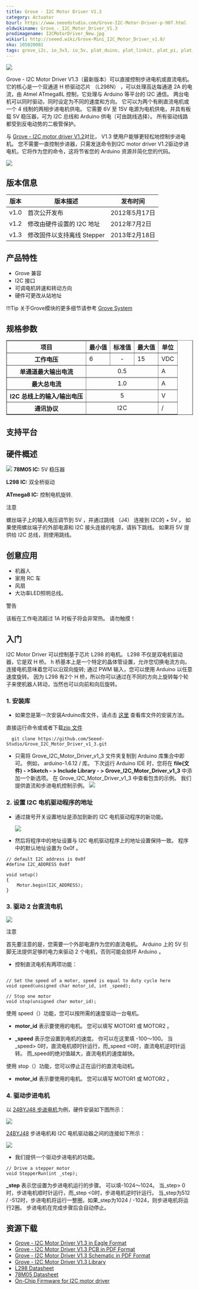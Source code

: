 ```yaml
---
title: Grove - I2C Motor Driver V1.3
category: Actuator
bzurl: https://www.seeedstudio.com/Grove-I2C-Motor-Driver-p-907.html
oldwikiname: Grove_-_I2C_Motor_Driver_V1.3
prodimagename: I2CMotorDriver_New.jpg
wikiurl: http://seeed.wiki/Grove-Mini_I2C_Motor_Driver_v1.0/
sku: 105020001
tags: grove_i2c, io_3v3, io_5v, plat_duino, plat_linkit, plat_pi, plat_wio
---
```


![](https://raw.githubusercontent.com/SeeedDocument/Grove-I2C_Motor_Driver_V1.3/master/img/I2CMotorDriver_New.jpg)

Grove - I2C Motor Driver V1.3（最新版本）可以直接控制步进电机或直流电机。 它的核心是一个双通道 H 桥驱动芯片 （L298N） ，可以处理高达每通道 2A 的电流，由 Atmel ATmega8L 控制，它处理与 Arduino 等平台的 I2C 通信。 两台电机可以同时驱动，同时设定为不同的速度和方向。 它可以为两个有刷直流电机或一个 4 线制的两相步进电机供电。 它需要 6V 至 15V 电源为电机供电，并具有板载 5V 稳压器，可为 I2C 总线和 Arduino 供电（可由跳线选择）。 所有驱动线路都受到反电动势的二极管保护。

与 [Grove - I2C motor driver V1.2](http://wiki.seeed.cc/Grove-I2C_Motor_Driver_V1.2/)对比， V1.3 使用户能够更轻松地控制步进电机。 您不需要一直控制步进器，只需发送命令到I2C motor driver V1.2驱动步进电机，它将作为您的命令，这将节省您的 Arduino 资源并简化您的代码。

[![](https://github.com/SeeedDocument/wiki_chinese/raw/master/docs/images/click_to_buy.PNG)](https://item.taobao.com/item.htm?spm=a1z10.3-c.w4002-11172317909.10.5335d5b70kEV47&id=45476447918)

版本信息
---------------

| 版本| 版本描述                                | 发布时间      |
|----------|-------------------------------------------------|----------------|
| v1.0     |  首次公开发布                          | 2012年5月17日 |
| v1.2     | 修改由硬件设置的 I2C 地址          | 2012年7月2日|
| v1.3     | 修改固件以支持离线 Stepper | 2013年2月18日 |


产品特性
--------

-   Grove 兼容
-   I2C 接口
-   可调电机转速和转动方向
-   硬件可更改从站地址

!!!Tip
    关于Grove模块的更多细节请参考 [Grove System](http://seeed.wiki/Grove_System/)

  规格参数
--------------

<table border="1" cellspacing="0" width="80%">
<tr>
<th scope="col">
项目
</th>
<th scope="col">
最小值
</th>
<th scope="col">
标准值
</th>
<th scope="col">
最大值
</th>
<th scope="col">
单位
</th>
</tr>
<tr>
<th scope="row">
工作电压
</th>
<td>
6
</td>
<td align="center" >
-
</td>
<td>
15
</td>
<td>
VDC
</td>
</tr>
<tr>
<th scope="row">
单通道最大输出电流
</th>
<td colspan="3" align="center">
0.5
</td>
<td>
A
</td>
</tr>
<tr>
<th scope="row">
最大总电流
</th>
<td colspan="3" align="center" >
1.0
</td>
<td>
A
</td>
</tr>
<tr>
<th scope="row">
I2C 总线上的输入/输出电压
</th>
<td colspan="3" align="center" >
5
</td>
<td>
V
</td>
</tr>
<tr>
<th scope="row">
通讯协议
</th>
<td colspan="3" align="center" >
I2C
</td>
<td>
/
</td>
</tr>
</table>

支持平台
-------------------

硬件概述
------------------

![](https://raw.githubusercontent.com/SeeedDocument/Grove-I2C_Motor_Driver_V1.3/master/img/I2CMotorDriver-1.jpg)
**78M05 IC:**  5V 稳压器

**L298 IC:** 双全桥驱动

**ATmega8 IC:** 控制电机旋转.

<div class="admonition note">
<p class="admonition-title">注意</p>
螺丝端子上的输入电压调节到 5V ，并通过跳线 （J4） 连接到 I2C的  + 5V 。 如果使用螺丝端子的外部电源和 I2C 接头连接的电源，请拆下跳线。 如果将 5V 提供给 I2C 总线，则使用跳线。
</div>

创意应用
-----------------

-   机器人
-   家用 RC 车
-   风扇
-   大功率LED照明总线。
<div class="admonition danger">

<p class="admonition-title">警告</p>
该板在工作电流超过 1A 时板子将会非常热。 请勿触摸！
</div>


入门
-----

I2C Motor Driver 可以控制基于芯片 L298 的电机。 L298 不仅是双电机驱动器，它是双 H 桥。  h 桥基本上是一个特定的晶体管设置，允许您切换电流方向。 连接电机意味着您可以沿双向旋转; 通过 PWM 输入，您可以使用 Arduino 以任意速度旋转。 因为 L298 有2个 H 桥，所以你可以通过在不同的方向上旋转每个轮子来使机器人转动，当然也可以向前和向后旋转。

###  1. 安装库
- 如果您是第一次安装Arduino库文件，请点击 [这里](http://seeed.wiki/How_to_install_Arduino_Library/) 查看库文件的安装方法。

直接运行命令或或者下载[zip 文件](https://github.com/Seeed-Studio/Grove_I2C_Motor_Driver_v1_3/archive/master.zip)

```
  git clone https://github.com/Seeed-Studio/Grove_I2C_Motor_Driver_v1_3.git

```



- 只需将 Grove_I2C_Motor_Driver_v1_3 文件夹复制到 Arduino 库集合中即可。 例如， arduino-1.6.12 / 库。 下次运行 Arduino IDE 时，您将在 **file(文件) - >Sketch - > Include Library - > Grove_I2C_Motor_Driver_v1_3**  中添加一个新选项。 在 Grove_I2C_Motor_Driver_v1_3 中查看包含的示例。 我们提供直流和步进电机控制示例。
![](https://github.com/SeeedDocument/Grove-I2C_Motor_Driver_V1.3/raw/master/img/library%20example.jpg)

### 2. 设置 I2C 电机驱动程序的地址

- 通过拨号开关设置地址是添加到新的 I2C 电机驱动程序的新功能。

    ![](https://raw.githubusercontent.com/SeeedDocument/Grove-I2C_Motor_Driver_V1.3/master/img/I2CMotorDriver-9.jpg)

- 然后将程序中的地址设置与 I2C 电机驱动程序上的地址设置保持一致。 程序中的默认地址设置为 0x0f 。

```
// default I2C address is 0x0f
#define I2C_ADDRESS 0x0f

void setup()
{
    Motor.begin(I2C_ADDRESS);
}
```

### 3. 驱动 2 台直流电机


![](https://raw.githubusercontent.com/SeeedDocument/Grove-I2C_Motor_Driver_V1.3/master/img/I2CMotorDriver-4.jpg)

<div class="admonition note">
<p class="admonition-title">注意</p>
首先要注意的是，您需要一个外部电源作为您的直流电机。  Arduino 上的 5V 引脚无法提供足够的电力来驱动 2 个电机，否则可能会损坏 Arduino 。
</div>

- 控制直流电机有两项功能：

```

// Set the speed of a motor, speed is equal to duty cycle here
void speed(unsigned char motor_id, int _speed);

// Stop one motor
void stop(unsigned char motor_id);

```

使用 speed（）功能，您可以按所需的速度驱动一台电机。

- **motor_id**  表示要使用的电机。 您可以填写 MOTOR1 或 MOTOR2 。


- **_speed**  表示您设置到电机的速度。 你可以在这里填 -100〜100。 当_speed> 0时，直流电机顺时针运行，而_speed <0时，直流电机逆时针运转。 而_speed的绝对值越大，直流电机的速度越快。

使用 stop（）功能，您可以停止正在运行的直流电动机。

- **motor_id** 表示要使用的电机。 您可以填写 MOTOR1 或 MOTOR2 。


### 4. 驱动步进电机

以 [24BYJ48 步进电机](http://www.seeedstudio.com/depot/high-quality-stepper-motor-12v-p-335.html?cPath=170_171)为例，硬件安装如下图所示：

![](https://raw.githubusercontent.com/SeeedDocument/Grove-I2C_Motor_Driver_V1.3/master/img/I2C_Motor_Driver_control_a_Stepper_Motor.jpg)

[24BYJ48](http://www.seeedstudio.com/depot/high-quality-stepper-motor-12v-p-335.html?cPath=170_171) 步进电机和 I2C 电机驱动器之间的连接如下所示：

![](https://raw.githubusercontent.com/SeeedDocument/Grove-I2C_Motor_Driver_V1.3/master/img/I2C_Motor_Driver_Connector.jpg)


- 我们提供一个驱动步进电机的功能。

```
// Drive a stepper motor
void StepperRun(int _step);
```

**_step**  表示您设置为步进电机运行的步骤。 可以填-1024〜1024。 当_step> 0时，步进电机顺时针运行，而_step <0时，步进电机逆时针运行。 当_step为512 / -512时，步进电机将运行一整圈，如果_step为1024 / -1024，则步进电机将运行2圈。 步进电机在完成步骤后会自动停止。

资源下载
---------

-   [Grove - I2C Motor Driver V1.3 in Eagle Format](https://raw.githubusercontent.com/SeeedDocument/Grove-I2C_Motor_Driver_V1.3/master/res/Grove-I2C_Motor_Driver_v1.3_Eagle_File.zip)
-   [Grove - I2C Motor Driver V1.3 PCB in PDF Format](https://github.com/SeeedDocument/Grove-I2C_Motor_Driver_V1.3/raw/master/res/Grove%20-%20I2C%20Motor%20Driver%20%20v1.3b%20PCB.pdf)
-   [Grove - I2C Motor Driver V1.3 Schematic in PDF Format](https://github.com/SeeedDocument/Grove-I2C_Motor_Driver_V1.3/raw/master/res/Grove%20-%20I2C%20Motor%20Driver%20%20v1.3b.pdf)
-   [Grove - I2C Motor Driver V1.3 Library](https://github.com/Seeed-Studio/Grove_I2C_Motor_Driver_v1_3)
-   [L298 Datasheet](https://raw.githubusercontent.com/SeeedDocument/Grove-I2C_Motor_Driver_V1.3/master/res/L298datasheet.pdf)
-   [78M05 Datasheet](https://raw.githubusercontent.com/SeeedDocument/Grove-I2C_Motor_Driver_V1.3/master/res/ST_78M05DataSheet.pdf)
-   [On-Chip Firmware for I2C motor driver](https://raw.githubusercontent.com/SeeedDocument/Grove-I2C_Motor_Driver_V1.3/master/res/On-Chipfirmware_for_Motor_driver.zip)

<!-- This Markdown file was created from http://www.seeedstudio.com/wiki/Grove_-_I2C_Motor_Driver_V1.3 -->
